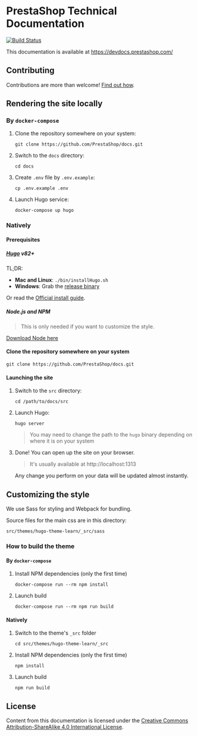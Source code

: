 # PrestaShop Technical Documentation

[![Build Status](https://travis-ci.com/PrestaShop/docs.svg?branch=master)](https://travis-ci.com/PrestaShop/docs)

This documentation is available at https://devdocs.prestashop.com/

## Contributing

Contributions are more than welcome! [Find out how](https://devdocs.prestashop.com/1.7/contribute/documentation/how/).

## Rendering the site locally

### By `docker-compose`

1. Clone the repository somewhere on your system:
    ```
    git clone https://github.com/PrestaShop/docs.git
    ```

2. Switch to the `docs` directory:
    ```
    cd docs
    ```

3. Create `.env` file by `.env.example`:
    ```
    cp .env.example .env
    ```

4. Launch Hugo service:
    ```
    docker-compose up hugo
    ```

### Natively

#### Prerequisites

##### [Hugo](https://gohugo.io/) v82+

TL;DR:

* **Mac and Linux**: `./bin/installHugo.sh`
* **Windows**: Grab the [release binary](https://github.com/gohugoio/hugo/releases)

Or read the [Official install guide](https://gohugo.io/getting-started/installing).

##### Node.js and NPM

> This is only needed if you want to customize the style.

[Download Node here](https://nodejs.org/en/)

#### Clone the repository somewhere on your system

```
git clone https://github.com/PrestaShop/docs.git
```

#### Launching the site

1. Switch to the `src` directory:
    ```
    cd /path/to/docs/src
    ```

2. Launch Hugo:
    ```
    hugo server
    ```
    > You may need to change the path to the `hugo` binary depending on where it is on your system

3. Done! You can open up the site on your browser.

    > It's usually available at http://localhost:1313
    
    Any change you perform on your data will be updated almost instantly.


## Customizing the style

We use Sass for styling and Webpack for bundling.

Source files for the main css are in this directory:
```
src/themes/hugo-theme-learn/_src/sass
```

### How to build the theme

#### By `docker-compose`

1. Install NPM dependencies (only the first time)
    ```
    docker-compose run --rm npm install
    ```
    
2. Launch build
    ```
    docker-compose run --rm npm run build
    ```

#### Natively

1. Switch to the theme's `_src` folder
    ```
    cd src/themes/hugo-theme-learn/_src
    ```

2. Install NPM dependencies (only the first time)
    ```
    npm install
    ```
    
3. Launch build
    ```
    npm run build
    ```

## License

Content from this documentation is licensed under the [Creative Commons Attribution-ShareAlike 4.0 International License](https://creativecommons.org/licenses/by-sa/4.0/).
